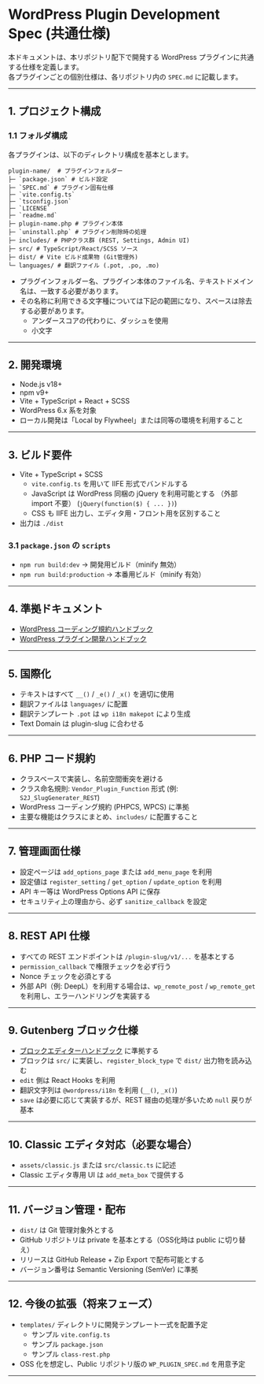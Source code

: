 # WordPress Plugin Development Spec (共通仕様)

本ドキュメントは、本リポジトリ配下で開発する WordPress プラグインに共通する仕様を定義します。  
各プラグインごとの個別仕様は、各リポジトリ内の `SPEC.md` に記載します。

---

## 1. プロジェクト構成

### 1.1 フォルダ構成

各プラグインは、以下のディレクトリ構成を基本とします。

```
plugin-name/  # プラグインフォルダー
├─ `package.json` # ビルド設定
├─ `SPEC.md` # プラグイン固有仕様
├─ `vite.config.ts`
├─ `tsconfig.json`
├─ `LICENSE`
├─ `readme.md`
├─ plugin-name.php # プラグイン本体
├─ `uninstall.php` # プラグイン削除時の処理
├─ includes/ # PHPクラス群 (REST, Settings, Admin UI)
├─ src/ # TypeScript/React/SCSS ソース
├─ dist/ # Vite ビルド成果物 (Git管理外)
└─ languages/ # 翻訳ファイル (.pot, .po, .mo)
```

* プラグインフォルダー名、プラグイン本体のファイル名、テキストドメイン名は、一致する必要があります。
* その名称に利用できる文字種については下記の範囲になり、スペースは除去する必要があります。
  * アンダースコアの代わりに、ダッシュを使用
  * 小文字

---

## 2. 開発環境

* Node.js v18+
* npm v9+
* Vite + TypeScript + React + SCSS
* WordPress 6.x 系を対象
* ローカル開発は「Local by Flywheel」または同等の環境を利用すること

---

## 3. ビルド要件

* Vite + TypeScript + SCSS
  * `vite.config.ts` を用いて IIFE 形式でバンドルする
  * JavaScript は WordPress 同梱の jQuery を利用可能とする （外部 import 不要） (`jQuery(function($) { ... })`)
  * CSS も IIFE 出力し、エディタ用・フロント用を区別すること
* 出力は `./dist`

### 3.1 `package.json` の `scripts`

* `npm run build:dev` → 開発用ビルド（minify 無効）
* `npm run build:production` → 本番用ビルド（minify 有効）

---

## 4. 準拠ドキュメント

* [WordPress コーディング規約ハンドブック](https://ja.wordpress.org/team/handbook/coding-standards/)
* [WordPress プラグイン開発ハンドブック](https://ja.wordpress.org/team/handbook/plugin-development/)

---

## 5. 国際化

* テキストはすべて `__()` / `_e()` / `_x()` を適切に使用
* 翻訳ファイルは `languages/` に配置
* 翻訳テンプレート `.pot` は `wp i18n makepot` により生成
* Text Domain は plugin-slug に合わせる

---

## 6. PHP コード規約

* クラスベースで実装し、名前空間衝突を避ける
* クラス命名規則: `Vendor_Plugin_Function` 形式 (例: `S2J_SlugGenerater_REST`) 
* WordPress コーディング規約 (PHPCS, WPCS) に準拠
* 主要な機能はクラスにまとめ、`includes/` に配置すること

---

## 7. 管理画面仕様

* 設定ページは `add_options_page` または `add_menu_page` を利用
* 設定値は `register_setting` / `get_option` / `update_option` を利用
* API キー等は WordPress Options API に保存
* セキュリティ上の理由から、必ず `sanitize_callback` を設定

---

## 8. REST API 仕様

* すべての REST エンドポイントは `/plugin-slug/v1/...` を基本とする
* `permission_callback` で権限チェックを必ず行う
* Nonce チェックを必須とする
* 外部 API（例: DeepL）を利用する場合は、`wp_remote_post` / `wp_remote_get` を利用し、エラーハンドリングを実装する

---

## 9. Gutenberg ブロック仕様

* [ブロックエディターハンドブック](https://ja.wordpress.org/team/handbook/block-editor/) に準拠する
* ブロックは `src/` に実装し、`register_block_type` で `dist/` 出力物を読み込む
* `edit` 側は React Hooks を利用
* 翻訳文字列は `@wordpress/i18n` を利用 (`__()`, `_x()`)
* `save` は必要に応じて実装するが、REST 経由の処理が多いため `null` 戻りが基本

---

## 10. Classic エディタ対応（必要な場合）

* `assets/classic.js` または `src/classic.ts` に記述
* Classic エディタ専用 UI は `add_meta_box` で提供する

---

## 11. バージョン管理・配布

* `dist/` は Git 管理対象外とする
* GitHub リポジトリは private を基本とする（OSS化時は public に切り替え）
* リリースは GitHub Release + Zip Export で配布可能とする
* バージョン番号は Semantic Versioning (SemVer) に準拠

---

## 12. 今後の拡張（将来フェーズ）

* `templates/` ディレクトリに開発テンプレート一式を配置予定
  * サンプル `vite.config.ts`
  * サンプル `package.json`
  * サンプル `class-rest.php`
* OSS 化を想定し、Public リポジトリ版の `WP_PLUGIN_SPEC.md` を用意予定

---
